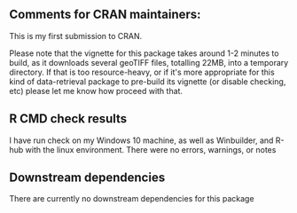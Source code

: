## Comments for CRAN maintainers:

This is my first submission to CRAN.

Please note that the vignette for this package takes around 1-2 minutes to build, as it downloads several geoTIFF files, totalling 22MB, into a temporary directory. If that is too resource-heavy, or if it's more appropriate for this kind of data-retrieval package to pre-build its vignette (or disable checking, etc) please let me know how proceed with that.

## R CMD check results

I have run check on my Windows 10 machine, as well as Winbuilder, and R-hub with the linux environment. There were no errors, warnings, or notes

## Downstream dependencies

There are currently no downstream dependencies for this package
